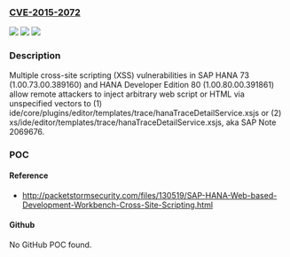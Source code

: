### [CVE-2015-2072](https://cve.mitre.org/cgi-bin/cvename.cgi?name=CVE-2015-2072)
![](https://img.shields.io/static/v1?label=Product&message=n%2Fa&color=blue)
![](https://img.shields.io/static/v1?label=Version&message=n%2Fa&color=blue)
![](https://img.shields.io/static/v1?label=Vulnerability&message=n%2Fa&color=brighgreen)

### Description

Multiple cross-site scripting (XSS) vulnerabilities in SAP HANA 73 (1.00.73.00.389160) and HANA Developer Edition 80 (1.00.80.00.391861) allow remote attackers to inject arbitrary web script or HTML via unspecified vectors to (1) ide/core/plugins/editor/templates/trace/hanaTraceDetailService.xsjs or (2) xs/ide/editor/templates/trace/hanaTraceDetailService.xsjs, aka SAP Note 2069676.

### POC

#### Reference
- http://packetstormsecurity.com/files/130519/SAP-HANA-Web-based-Development-Workbench-Cross-Site-Scripting.html

#### Github
No GitHub POC found.


